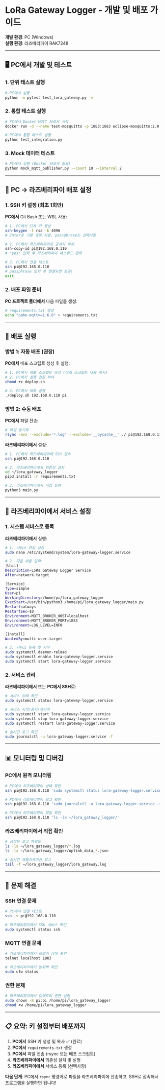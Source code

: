 # LoRa Gateway Logger - 개발 및 배포 가이드

**개발 환경**: PC (Windows)  
**실행 환경**: 라즈베리파이 RAK7248

---

## 🖥️ **PC에서 개발 및 테스트**

### 1. 단위 테스트 실행

```bash
# PC에서 실행
python -m pytest test_lora_gateway.py -v
```

### 2. 통합 테스트 실행

```bash
# PC에서 Docker MQTT 브로커 시작
docker run -d --name test-mosquitto -p 1883:1883 eclipse-mosquitto:2.0

# PC에서 통합 테스트 실행
python test_integration.py
```

### 3. Mock 데이터 테스트

```bash
# PC에서 실행 (Docker 브로커 필요)
python mock_mqtt_publisher.py --count 10 --interval 2
```

---

## 🔗 **PC → 라즈베리파이 배포 설정**

### 1. SSH 키 설정 (최초 1회만)

**PC에서** Git Bash 또는 WSL 사용:

```bash
# 1. PC에서 SSH 키 생성
ssh-keygen -t rsa -b 4096
# Enter로 기본 경로 사용, passphrase는 선택사항

# 2. PC에서 라즈베리파이로 공개키 복사
ssh-copy-id pi@192.168.0.110
# "yes" 입력 후 라즈베리파이 패스워드 입력

# 3. PC에서 연결 테스트
ssh pi@192.168.0.110
# passphrase 입력 후 연결되면 성공!
exit
```

### 2. 배포 파일 준비

**PC 프로젝트 폴더에서** 다음 파일들 생성:

```bash
# requirements.txt 생성
echo "paho-mqtt>=1.6.0" > requirements.txt
```

---

## 🚀 **배포 실행**

### 방법 1: 자동 배포 (권장)

**PC에서** 배포 스크립트 생성 후 실행:

```bash
# 1. PC에서 배포 스크립트 생성 (아래 스크립트 내용 복사)
# 2. PC에서 실행 권한 부여
chmod +x deploy.sh

# 3. PC에서 배포 실행
./deploy.sh 192.168.0.110 pi
```

### 방법 2: 수동 배포

**PC에서** 파일 전송:
```bash
# 파일 동기화
rsync -avz --exclude='*.log' --exclude='__pycache__' ./ pi@192.168.0.110:~/lora_gateway_logger/
```

**라즈베리파이에서** 설정:
```bash
# 1. PC에서 라즈베리파이에 SSH 접속
ssh pi@192.168.0.110

# 2. 라즈베리파이에서 의존성 설치
cd ~/lora_gateway_logger
pip3 install -r requirements.txt

# 3. 라즈베리파이에서 직접 실행
python3 main.py
```

---

## 🔧 **라즈베리파이에서 서비스 설정**

### 1. 시스템 서비스로 등록

**라즈베리파이에서** 실행:

```bash
# 1. 서비스 파일 생성
sudo nano /etc/systemd/system/lora-gateway-logger.service

# 2. 다음 내용 입력:
[Unit]
Description=LoRa Gateway Logger Service
After=network.target

[Service]
Type=simple
User=pi
WorkingDirectory=/home/pi/lora_gateway_logger
ExecStart=/usr/bin/python3 /home/pi/lora_gateway_logger/main.py
Restart=always
RestartSec=10
Environment=MQTT_BROKER_HOST=localhost
Environment=MQTT_BROKER_PORT=1883
Environment=LOG_LEVEL=INFO

[Install]
WantedBy=multi-user.target

# 3. 서비스 등록 및 시작
sudo systemctl daemon-reload
sudo systemctl enable lora-gateway-logger.service
sudo systemctl start lora-gateway-logger.service
```

### 2. 서비스 관리

**라즈베리파이에서** 또는 **PC에서 SSH로**:

```bash
# 서비스 상태 확인
sudo systemctl status lora-gateway-logger.service

# 서비스 시작/중지/재시작
sudo systemctl start lora-gateway-logger.service
sudo systemctl stop lora-gateway-logger.service
sudo systemctl restart lora-gateway-logger.service

# 실시간 로그 확인  
sudo journalctl -u lora-gateway-logger.service -f
```

---

## 📊 **모니터링 및 디버깅**

### PC에서 원격 모니터링

```bash
# PC에서 라즈베리파이 상태 확인
ssh pi@192.168.0.110 'sudo systemctl status lora-gateway-logger.service'

# PC에서 라즈베리파이 로그 확인
ssh pi@192.168.0.110 'sudo journalctl -u lora-gateway-logger.service -f'

# PC에서 라즈베리파이 파일 확인
ssh pi@192.168.0.110 'ls -la ~/lora_gateway_logger/'
```

### 라즈베리파이에서 직접 확인

```bash
# 생성된 로그 파일들
ls -la ~/lora_gateway_logger/*.log
ls -la ~/lora_gateway_logger/uplink_data_*.json

# 실시간 애플리케이션 로그
tail -f ~/lora_gateway_logger/lora_gateway.log
```

---

## 🚨 **문제 해결**

### SSH 연결 문제
```bash
# PC에서 연결 테스트
ssh -v pi@192.168.0.110

# 라즈베리파이에서 SSH 서비스 확인
sudo systemctl status ssh
```

### MQTT 연결 문제
```bash
# 라즈베리파이에서 브로커 상태 확인
telnet localhost 1883

# 라즈베리파이에서 방화벽 확인
sudo ufw status
```

### 권한 문제
```bash
# 라즈베리파이에서 디렉토리 권한 설정
sudo chown -R pi:pi /home/pi/lora_gateway_logger
chmod +w /home/pi/lora_gateway_logger
```

---

## 📋 **요약: 키 설정부터 배포까지**

1. **PC에서** SSH 키 생성 및 복사 ✅ (완료)
2. **PC에서** `requirements.txt` 생성
3. **PC에서** 파일 전송 (rsync 또는 배포 스크립트)
4. **라즈베리파이에서** 의존성 설치 및 실행
5. **라즈베리파이에서** 서비스 등록 (선택사항)

**다음 단계**: PC에서 `rsync` 명령어로 파일을 라즈베리파이에 전송하고, SSH로 접속해서 프로그램을 실행하면 됩니다!